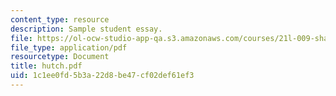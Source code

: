 ```yaml
---
content_type: resource
description: Sample student essay.
file: https://ol-ocw-studio-app-qa.s3.amazonaws.com/courses/21l-009-shakespeare-spring-2004/1c1ee0fd5b3a22d8be47cf02def61ef3_hutch.pdf
file_type: application/pdf
resourcetype: Document
title: hutch.pdf
uid: 1c1ee0fd-5b3a-22d8-be47-cf02def61ef3
---
```

